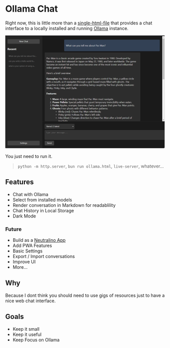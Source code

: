 # Ollama Chat

Right now, this is little more than a [single-html-file](./src/ollama.html) that provides a chat interface to a locally installed and running [Ollama](https://ollama.com/)  instance.

![Ollama Chat](./src/assets/screenshot.png)

You just need to run it.

> `python -m http.server`, `bun run ollama.html`, `live-server`, whatever...

## Features

- Chat with Ollama
- Select from installed models
- Render conversation in Markdown for readablility
- Chat History in Local Storage
- Dark Mode

### Future

- Build as a [Neutralino App](https://neutralino.js.org/)
- Add PWA Features
- Basic Settings
- Export / Import conversations
- Improve UI
- More...

## Why

Because I dont think you should need to use gigs of resources just to have a nice web chat interface.

## Goals

- Keep it small
- Keep it useful
- Keep Focus on Ollama
